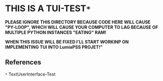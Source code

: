 # THIS IS A TUI-TEST`*`
**PLEASE IGNORE THIS DIRECTORY BECAUSE CODE HERE WILL CAUSE "PY-LOOP", WHICH WILL CAUSE YOUR COMPUTER TO LAG BECAUSE OF MULTIPLE PYTHON INSTANCES "EATING" RAM!**

**WHEN THIS ISSUE WILL BE FIXED I'LL START WORKINP ON IMPLEMENTING TUI INTO LumiaPSS PROJET!"**


References
--
`*` TextUserInterface-Test